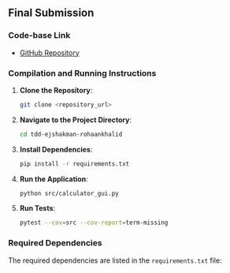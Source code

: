 ## Final Submission

### Code-base Link
- [GitHub Repository](https://github.com/Knox-College-Computer-Science/tdd-ejshakman-rohaankhalid)

### Compilation and Running Instructions
1. **Clone the Repository**:
    ```sh
    git clone <repository_url>
    ```

2. **Navigate to the Project Directory**:
    ```sh
    cd tdd-ejshakman-rohaankhalid
    ```

3. **Install Dependencies**:
    ```sh
    pip install -r requirements.txt
    ```

4. **Run the Application**:
    ```sh
    python src/calculator_gui.py
    ```

5. **Run Tests**:
    ```sh
    pytest --cov=src --cov-report=term-missing
    ```

### Required Dependencies
The required dependencies are listed in the `requirements.txt` file:
